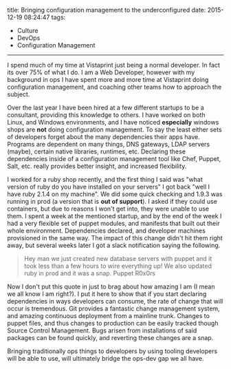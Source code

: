 title: Bringing configuration management to the underconfigured
date: 2015-12-19 08:24:47
tags:
  - Culture
  - DevOps
  - Configuration Management
---

I spend much of my time at Vistaprint just being a normal developer. In fact its over 75% of what I do. I am a Web Developer, however with my background in ops I have spent more and more time at Vistaprint doing configuration management, and coaching other teams how to approach the subject.

<!-- more -->


Over the last year I have been hired at a few different startups to be a consultant, providing this knowledge to others. I have worked on both Linux, and Windows environments, and I have noticed **especially** windows shops are **not** doing configuration management. To say the least either sets of developers forget about the many dependencies their apps have. Programs are dependent on many things, DNS gateways, LDAP servers (maybe), certain native libraries, runtimes, etc. Declaring these dependencies inside of a configuration management tool like Chef, Puppet, Salt, etc. really provides better insight, and increased flexibility.

I worked for a ruby shop recently, and the first thing I said was "what version of ruby do you have installed on your servers" I got back "well I have ruby 2.1.4 on my machine". We did some quick checking and 1.9.3 was running in prod (a version that is **out of support**). I asked if they could use containers, but due to reasons I won't get into, they were unable to use them.  I spent a week at the mentioned startup, and by the end of the week I had a very flexible set of puppet modules, and manifests that built out their whole environment. Dependencies declared, and developer machines provisioned in the same way. The impact of this change didn't hit them right away, but several weeks later I got a slack notification saying the following.

>Hey man we just created new database servers with puppet and it took less than a few hours to wire everything up! We also updated ruby in prod and it was a snap. Puppet R0x0rs  

Now I don't put this quote in just to brag about how amazing I am (I mean we all know I am right?). I put it here to show that if you start declaring dependencies in ways developers can consume, the rate of change that will occur is tremendous. Git provides a fantastic change management system, and amazing continuous deployment from a mainline trunk. Changes to puppet files, and thus changes to production can be easily tracked though Source Control Management. Bugs arisen from installations of said packages can be found quickly, and reverting these changes are a snap.

Bringing traditionally ops things to developers by using tooling developers will be able to use, will ultimately bridge the ops-dev gap we all have.
